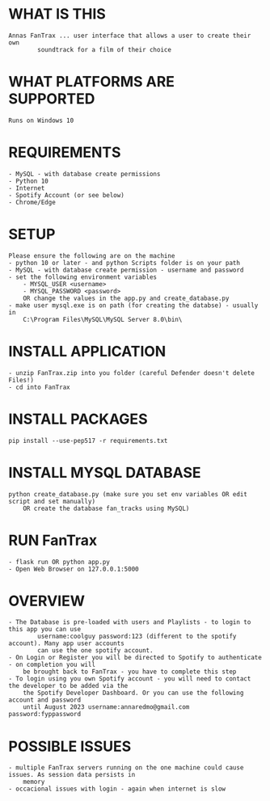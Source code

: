 # WHAT IS THIS
	Annas FanTrax ... user interface that allows a user to create their own 
            soundtrack for a film of their choice 
	
# WHAT PLATFORMS ARE SUPPORTED
	Runs on Windows 10
	
# REQUIREMENTS
	- MySQL - with database create permissions
	- Python 10 
	- Internet
	- Spotify Account (or see below)
	- Chrome/Edge
	
# SETUP
	Please ensure the following are on the machine
	- python 10 or later - and python Scripts folder is on your path
	- MySQL - with database create permission - username and password
	- set the following environment variables
		- MYSQL_USER <username>
		- MYSQL_PASSWORD <password>
        OR change the values in the app.py and create_database.py
    - make user mysql.exe is on path (for creating the databse) - usually in
        C:\Program Files\MySQL\MySQL Server 8.0\bin\
		
# INSTALL APPLICATION
	- unzip FanTrax.zip into you folder (careful Defender doesn't delete Files!)
	- cd into FanTrax

# INSTALL PACKAGES
	pip install --use-pep517 -r requirements.txt

# INSTALL MYSQL DATABASE
	python create_database.py (make sure you set env variables OR edit script and set manually) 
		OR create the database fan_tracks using MySQL)

# RUN FanTrax
	- flask run OR python app.py
	- Open Web Browser on 127.0.0.1:5000
	
# OVERVIEW
	- The Database is pre-loaded with users and Playlists - to login to this app you can use
            username:coolguy password:123 (different to the spotify account). Many app user accounts
            can use the one spotify account.
	- On Login or Register you will be directed to Spotify to authenticate - on completion you will 
		be brought back to FanTrax - you have to complete this step
    - To login using you own Spotify account - you will need to contact the developer to be added via the
        the Spotify Developer Dashboard. Or you can use the following account and password 
        until August 2023 username:annaredmo@gmail.com password:fyppassword

# POSSIBLE ISSUES
    - multiple FanTrax servers running on the one machine could cause issues. As session data persists in 
        memory
    - occacional issues with login - again when internet is slow 